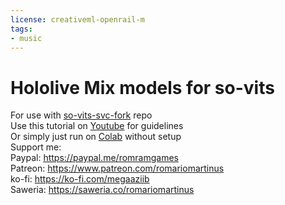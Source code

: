 ```yaml
---
license: creativeml-openrail-m
tags:
- music
---
```

# Hololive Mix models for so-vits

For use with [so-vits-svc-fork](https://github.com/34j/so-vits-svc-fork) repo  <br />
Use this tutorial on [Youtube](https://youtu.be/tZn0lcGO5OQ) for guidelines  <br />
Or simply just run on [Colab](https://colab.research.google.com/drive/1yaruOtb4Rq_a9bO2BFIPYOw2qsKtax1j?usp=sharing) without setup <br />
Support me: <br />
Paypal: https://paypal.me/romramgames <br />
Patreon: https://www.patreon.com/romariomartinus <br />
ko-fi: https://ko-fi.com/megaaziib <br />
Saweria: https://saweria.co/romariomartinus <br />